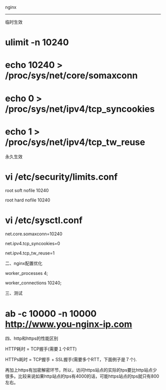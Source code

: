nginx

---

临时生效

# ulimit  -n 10240

# echo 10240 > /proc/sys/net/core/somaxconn

# echo 0 > /proc/sys/net/ipv4/tcp_syncookies

# echo 1 > /proc/sys/net/ipv4/tcp_tw_reuse

永久生效

# vi /etc/security/limits.conf

root soft nofile 10240

root hard nofile 10240

# vi /etc/sysctl.conf

net.core.somaxconn=10240

net.ipv4.tcp_syncookies=0

net.ipv4.tcp_tw_reuse=1

二、nginx配置优化

worker_processes  4;

worker_connections  10240;

三、测试

# ab -c 10000 -n 10000 http://www.you-nginx-ip.com

四、http和https的性能区别

HTTP耗时 = TCP握手(需要１个RTT)

HTTPs耗时 = TCP握手 + SSL握手(需要多个RTT，下面例子是７个).

再加上https有加密解密环节，所以，访问https站点的实际的tps要比http站点少很多。比较来说如果http站点的tps有4000的话，可能https站点的tps就只有800左右。